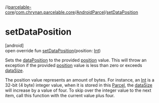 //[parcelable-core](../../../index.md)/[com.chrynan.parcelable.core](../index.md)/[AndroidParcel](index.md)/[setDataPosition](set-data-position.md)

# setDataPosition

[android]\
open override fun [setDataPosition](set-data-position.md)(position: [Int](https://kotlinlang.org/api/latest/jvm/stdlib/kotlin/-int/index.html))

Sets the [dataPosition](data-position.md) to the provided [position](set-data-position.md) value. This will throw an exception if the provided [position](set-data-position.md) value is less than zero or exceeds [dataSize](data-size.md).

The position value represents an amount of bytes. For instance, an [Int](https://kotlinlang.org/api/latest/jvm/stdlib/kotlin/-int/index.html) is a 32-bit (4 byte) integer value, when it is stored in this [Parcel](../../../../parcelable-core/parcelable-core/com.chrynan.parcelable.core/-parcel/index.md), the [dataSize](data-size.md) will increase by a value of four. To skip over the integer value to the next item, call this function with the current value plus four.
